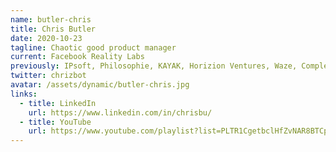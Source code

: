 ```yaml
---
name: butler-chris
title: Chris Butler
date: 2020-10-23
tagline: Chaotic good product manager
current: Facebook Reality Labs
previously: IPsoft, Philosophie, KAYAK, Horizion Ventures, Waze, Complete Seating, Microsoft
twitter: chrizbot
avatar: /assets/dynamic/butler-chris.jpg
links:
  - title: LinkedIn
    url: https://www.linkedin.com/in/chrisbu/
  - title: YouTube
    url: https://www.youtube.com/playlist?list=PLTR1CgetbclHfZvNAR8BTCpA5Hz9qFxqf
---
```

